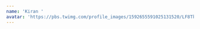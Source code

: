 ```yaml
---
name: 'Kiran '
avatar: 'https://pbs.twimg.com/profile_images/1592655591025131520/LF8Tkg_E_400x400.jpg'
---
```



